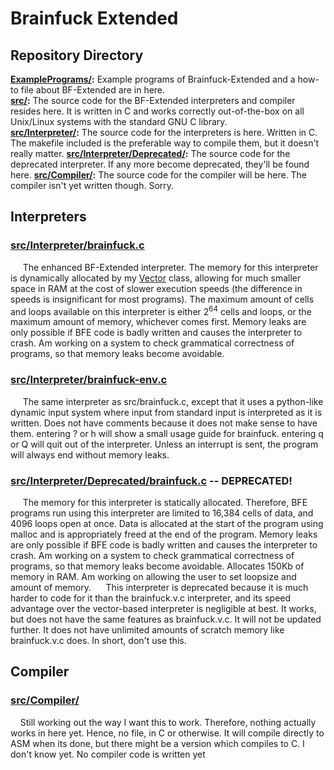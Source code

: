 # Brainfuck Extended

## Repository Directory
**[ExamplePrograms/](ExamplePrograms/):** Example programs of Brainfuck-Extended and a how-to file about BF-Extended are in here. <br>
**[src/](src/):** The source code for the BF-Extended interpreters and compiler resides here. It is written in C and works correctly out-of-the-box on all Unix/Linux systems with the standard GNU C library.<br>
**[src/Interpreter/](src/Interpreter/):** The source code for the interpreters is here. Written in C. The makefile included is the preferable way to compile them, but it doesn't really matter.
**[src/Interpreter/Deprecated/](src/Interpreter/Deprecated):** The source code for the deprecated interpreter. If any more become deprecated, they'll be found here. 
**[src/Compiler/](src/Compiler/):** The source code for the compiler will be here. The compiler isn't yet written though. Sorry.

## Interpreters

### [src/Interpreter/brainfuck.c](src/Interpreter/brainfuck.c)
&nbsp;&nbsp;&nbsp;&nbsp; The enhanced BF-Extended interpreter. The memory for this interpreter is dynamically allocated by my [Vector](http://github.com/CoralRocker/C-Vector-Generic) class, allowing for much smaller space in RAM at the cost of slower execution speeds (the difference in speeds is insignificant for most programs). The maximum amount of cells and loops available on this interpreter is either 2<sup>64</sup> cells and loops, or the maximum amount of memory, whichever comes first. Memory leaks are only possible if BFE code is badly written and causes the interpreter to crash. Am working on a system to check grammatical correctness of programs, so that memory leaks become avoidable.

### [src/Interpreter/brainfuck-env.c](src/Interpreter/brainfuck-env.c)
&nbsp;&nbsp;&nbsp;&nbsp; The same interpreter as src/brainfuck.c, except that it uses a python-like dynamic input system where input from standard input is interpreted as it is written. Does not have comments because it does not make sense to have them. entering ? or h will show a small usage guide for brainfuck. entering q or Q will quit out of the interpreter. Unless an interrupt is sent, the program will always end without memory leaks.

### [src/Interpreter/Deprecated/brainfuck.c](src/Interpreter/Deprecated/brainfuck.c) -- DEPRECATED!
&nbsp;&nbsp;&nbsp;&nbsp; The memory for this interpreter is statically allocated. Therefore, BFE programs run using this interpreter are limited to 16,384 cells of data, and  4096 loops open at once. Data is allocated at the start of the program using malloc and is appropriately freed at the end of the program. Memory leaks are only possible if BFE code is badly written and causes the interpreter to crash. Am working on a system to check grammatical correctness of programs, so that memory leaks become avoidable. Allocates 150Kb of memory in RAM. Am working on allowing the user to set loopsize and amount of memory. 
&nbsp;&nbsp;&nbsp;&nbsp; This interpreter is deprecated because it is much harder to code for it than the brainfuck.v.c interpreter, and its speed advantage over the vector-based interpreter is negligible at best. It works, but does not have the same features as brainfuck.v.c. It will not be updated further. It does not have unlimited amounts of scratch memory like brainfuck.v.c does. In short, don't use this.

## Compiler
### [src/Compiler/](src/Compiler/)
&nbsp;&nbsp;&nbsp;&nbsp;Still working out the way I want this to work. Therefore, nothing actually works in here yet. Hence, no file, in C or otherwise. It will compile directly to ASM when its done, but there might be a version which compiles to C. I don't know yet. No compiler code is written yet
